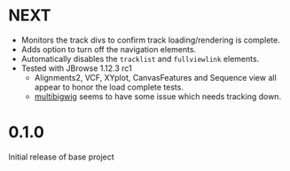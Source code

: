 NEXT
=====
* Monitors the track divs to confirm track loading/rendering is complete.
* Adds option to turn off the navigation elements.
* Automatically disables the `tracklist` and `fullviewlink` elements.
* Tested with JBrowse 1.12.3 rc1
  * Alignments2, VCF, XYplot, CanvasFeatures and Sequence view all appear to honor the load complete tests.
  * [multibigwig](https://github.com/elsiklab/multibigwig) seems to have some issue which needs tracking down.

0.1.0
=====
Initial release of base project
